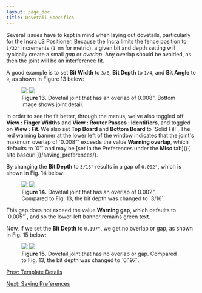 ```yaml
---
layout: page_doc
title: Dovetail Specifics
---
```


Several issues have to kept in mind when laying out dovetails, particularly
for the Incra LS Positioner.  Because the Incra limits the fence position to
`1/32"` increments (`1 mm` for metric), a given bit and depth setting will
typically create a small *gap* or *overlap*.  Any overlap should be avoided,
as then the joint will be an interference fit.

A good example is to set <b>Bit Width</b> to `3/8`, <b>Bit Depth</b> to `1/4`,
and <b>Bit Angle</b> to `9`, as shown in Figure 13 below:
<figure class="zoomable">
<a name="figure13">
<img src="{{ site.baseurl }}/images/fit_overlap_screen_shot.png">
<a data-featherlight="{{ site.baseurl }}/images/fit_overlap_zoom.png">
<img src="{{ site.baseurl }}/images/fit_overlap_zoom.png">
</a>
</a>
<figcaption>
<b>Figure 13.</b> Dovetail joint that has an overlap of 0.008".
Bottom image shows joint detail.
</figcaption>
</figure>
In order to see the fit better, through the menus, we've also toggled off
<b>View : Finger Widths</b> and <b>View : Router Passes : Identifiers</b>,
and toggled on <b>View : Fit</b>.  We also set <b>Top Board</b> and <b>Bottom Board</b>
to `Solid Fill`.  The red warning banner at the lower left of the window
indicates that the joint's maximum overlap of `0.008"` exceeds the value <b>Warning
overlap</b>, which defaults to `0"` and 
may be [set in the Preferences under the <b>Misc</b> tab]({{ site.baseurl }}/saving_preferences/).

By changing the <b>Bit Depth</b> to `3/16"` results in a gap of `0.002"`,
which is shown in Fig. 14 below:
<figure class="zoomable">
<a name="figure14">
<img src="{{ site.baseurl }}/images/fit_gap_screen_shot.png">
<a data-featherlight="{{ site.baseurl }}/images/fit_gap_zoom.png">
<img src="{{ site.baseurl }}/images/fit_gap_zoom.png">
</a>
</a>
<figcaption>
<b>Figure 14.</b> Dovetail joint that has an overlap of 0.002".
Compared to Fig. 13, the bit depth was changed to `3/16`.
</figcaption>
</figure>
This gap does not exceed the value <b>Warning gap</b>, which defaults to
`0.005"`, and so the lower-left banner remains green text.

Now, if we set the <b>Bit Depth</b> to `0.197"`, we get no overlap or gap, as
shown in Fig. 15 below:
<figure class="zoomable">
<a name="figure15">
<img src="{{ site.baseurl }}/images/fit_perfect_screen_shot.png">
<a data-featherlight="{{ site.baseurl }}/images/fit_perfect_zoom.png">
<img src="{{ site.baseurl }}/images/fit_perfect_zoom.png">
</a>
</a>
<figcaption>
<b>Figure 15.</b> Dovetail joint that has no overlap or gap.
Compared to Fig. 13, the bit depth was changed to `0.197`.
</figcaption>
</figure>

<div id="textbox">
  <p class="alignleft">
    <a href="{{ site.baseurl }}/template/">Prev: Template Details</a>
  </p>
  <p class="alignright">
    <a href="{{ site.baseurl }}/saving_preferences/">Next: Saving Preferences</a>
  </p>
</div>
<div style="clear: both;"></div>
